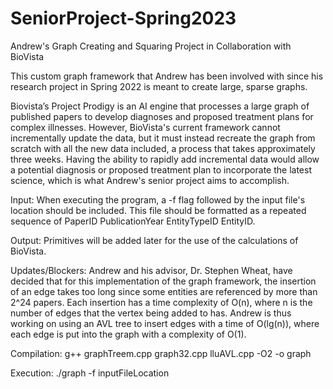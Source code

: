 # SeniorProject-Spring2023
Andrew's Graph Creating and Squaring Project in Collaboration with BioVista

This custom graph framework that Andrew has been involved with since his research project in Spring 2022 is meant to create large, sparse graphs. 

Biovista’s Project Prodigy is an AI engine that processes a large graph of published papers to develop diagnoses and proposed treatment plans for complex illnesses.
However, BioVista's current framework cannot incrementally update the data, but it must instead recreate the graph from scratch with all the new data included, a process that takes approximately three weeks.
Having the ability to rapidly add incremental data would allow a potential diagnosis or proposed treatment plan to incorporate the latest science, which is what Andrew's senior project aims to accomplish.

Input: When executing the program, a -f flag followed by the input file's location should be included. This file should be formatted as a repeated sequence of PaperID PublicationYear EntityTypeID EntityID.

Output: Primitives will be added later for the use of the calculations of BioVista.

Updates/Blockers: Andrew and his advisor, Dr. Stephen Wheat, have decided that for this implementation of the graph framework, the insertion of an edge takes too long since some entities are referenced by more than 2^24 papers. Each insertion has a time complexity of O(n), where n is the number of edges that the vertex being added to has. Andrew is thus working on using an AVL tree to insert edges with a time of O(lg(n)), where each edge is put into the graph with a complexity of O(1).

Compilation: g++ graphTreem.cpp graph32.cpp lluAVL.cpp -O2 -o graph

Execution: ./graph -f inputFileLocation
